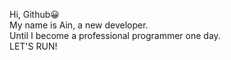 Hi, Github😀   
My name is Ain, a new developer.    
Until I become a professional programmer one day.   
LET'S RUN!   

